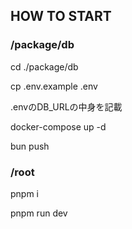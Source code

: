 ## HOW TO START
### /package/db
cd ./package/db

cp .env.example .env

.envのDB_URLの中身を記載

docker-compose up -d

bun push

### /root
pnpm i

pnpm run dev
